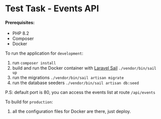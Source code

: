 # Test Task - Events API
#### Prerequisites:
- PHP 8.2
- Composer
- Docker

To run the application for ```development```:
1. run ```composer install```
2. build and run the Docker container with [Laravel Sail](https://laravel.com/docs/10.x/sail) ``` ./vendor/bin/sail up ```
3. run the migrations ```./vendor/bin/sail artisan migrate```
4. run the database seeders ```./vendor/bin/sail artisan db:seed```

P.S: default port is 80, you can access the events list at route ```/api/events```

To build for ```production```:
1. all the configuration files for Docker are there, just deploy.
